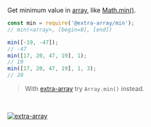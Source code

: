 Get minimum value in [array], like [Math.min()].

```javascript
const min = require('@extra-array/min');
// min(<array>, [begin=0], [end])

min([-19, -47]);
// -47
min([17, 20, 47, 19], 1);
// 19
min([17, 20, 47, 19], 1, 3);
// 20
```
> With [extra-array] try `Array.min()` instead.
<br>


[![extra-array](https://i.imgur.com/nwyrmkW.jpg)](https://www.npmjs.com/package/extra-array)

[extra-array]: https://www.npmjs.com/package/extra-array
[array]: https://developer.mozilla.org/en-US/docs/Web/JavaScript/Guide/Indexed_collections
[Math.min()]: https://developer.mozilla.org/en-US/docs/Web/JavaScript/Reference/Global_Objects/Math/min
